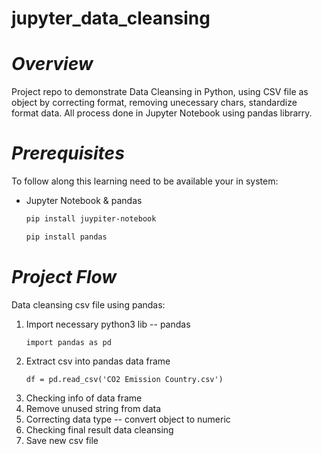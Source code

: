 # jupyter_data_cleansing
# *Overview*
Project repo to demonstrate Data Cleansing in Python, using CSV file as object by correcting format, removing unecessary chars, standardize format data. All process done in Jupyter Notebook using pandas librarry.
# *Prerequisites*
To follow along this learning need to be available your in system:
- Jupyter Notebook & pandas
  ```bash
  pip install juypiter-notebook
  ```
  ```bash
  pip install pandas
  ```
# *Project Flow*
Data cleansing csv file using pandas:
1. Import necessary python3 lib -- pandas
   ```Jupyter Notebook
   import pandas as pd
   ```
3. Extract csv into pandas data frame
   ```Jupyter Notebook
   df = pd.read_csv('CO2 Emission Country.csv')
   ```
5. Checking info of data frame
6. Remove unused string from data
7. Correcting data type -- convert object to numeric
8. Checking final result data cleansing
9. Save new csv file
